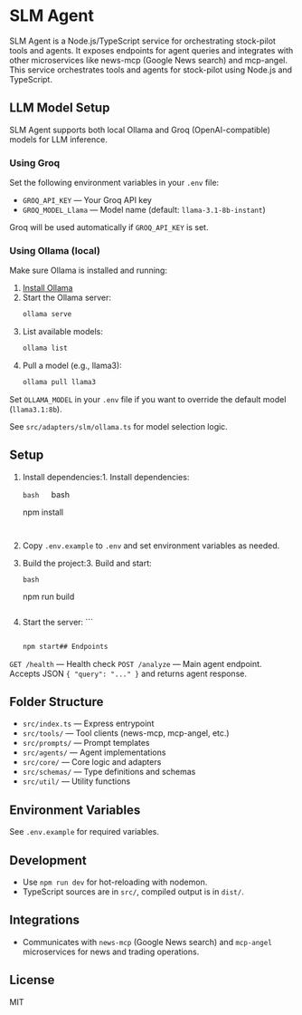 # SLM Agent



SLM Agent is a Node.js/TypeScript service for orchestrating stock-pilot tools and agents. It exposes endpoints for agent queries and integrates with other microservices like news-mcp (Google News search) and mcp-angel. This service orchestrates tools and agents for stock-pilot using Node.js and TypeScript.





## LLM Model Setup

SLM Agent supports both local Ollama and Groq (OpenAI-compatible) models for LLM inference.

### Using Groq

Set the following environment variables in your `.env` file:

- `GROQ_API_KEY` — Your Groq API key
- `GROQ_MODEL_Llama` — Model name (default: `llama-3.1-8b-instant`)

Groq will be used automatically if `GROQ_API_KEY` is set.

### Using Ollama (local)

Make sure Ollama is installed and running:
1. [Install Ollama](https://ollama.com/download)
2. Start the Ollama server:
   ```bash
   ollama serve
   ```
3. List available models:
   ```bash
   ollama list
   ```
4. Pull a model (e.g., llama3):
   ```bash
   ollama pull llama3
   ```
Set `OLLAMA_MODEL` in your `.env` file if you want to override the default model (`llama3.1:8b`).

See `src/adapters/slm/ollama.ts` for model selection logic.

## Setup



1. Install dependencies:1. Install dependencies:

   ```bash   ```bash

   npm install

   ```   ```

2. Copy `.env.example` to `.env` and set environment variables as needed.

3. Build the project:3. Build and start:

   ```bash   ```

   npm run build

   ```   npm start

4. Start the server:   ```

   ```bash

   npm start## Endpoints

`GET /health` — Health check
`POST /analyze` — Main agent endpoint. Accepts JSON `{ "query": "..." }` and returns agent response.

## Folder Structure

- `src/index.ts` — Express entrypoint
- `src/tools/` — Tool clients (news-mcp, mcp-angel, etc.)
- `src/prompts/` — Prompt templates
- `src/agents/` — Agent implementations
- `src/core/` — Core logic and adapters
- `src/schemas/` — Type definitions and schemas
- `src/util/` — Utility functions

## Environment Variables

See `.env.example` for required variables. 

## Development

- Use `npm run dev` for hot-reloading with nodemon.
- TypeScript sources are in `src/`, compiled output is in `dist/`.

## Integrations

- Communicates with `news-mcp` (Google News search) and `mcp-angel` microservices for news and trading operations.

## License

MIT
